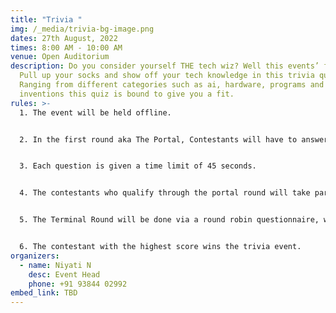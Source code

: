 ```yaml
---
title: "Trivia "
img: /_media/trivia-bg-image.png
dates: 27th August, 2022
times: 8:00 AM - 10:00 AM
venue: Open Auditorium
description: Do you consider yourself THE tech wiz? Well this events’ for you!
  Pull up your socks and show off your tech knowledge in this trivia quiz.
  Ranging from different categories such as ai, hardware, programs and
  inventions this quiz is bound to give you a fit.
rules: >-
  1. The event will be held offline.


  2. In the first round aka The Portal, Contestants will have to answer 20 tech related multiple choice questions.


  3. Each question is given a time limit of 45 seconds.


  4. The contestants who qualify through the portal round will take part in the second round or The Terminal.


  5. The Terminal Round will be done via a round robin questionnaire, which will include 12 questions with 20 seconds given for each question, before passing onto the next question.


  6. The contestant with the highest score wins the trivia event.
organizers:
  - name: Niyati N
    desc: Event Head
    phone: +91 93844 02992
embed_link: TBD
---
```

